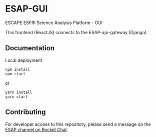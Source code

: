 # ESAP-GUI

ESCAPE ESFRI Science Analysis Platform - GUI

This frontend (ReactJS) connects to the ESAP-api-gateway (Django).

## Documentation

Local deployment

```
npm install
npm start
```
or
```
yarn install
yarn start
```

## Contributing

For developer access to this repository, please send a message on the[ ESAP channel on Rocket Chat](https://chat.escape2020.de/channel/esap).
